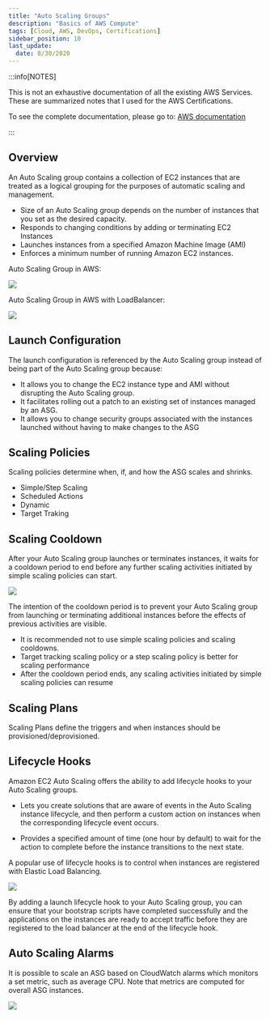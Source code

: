 ```yaml
---
title: "Auto Scaling Groups"
description: "Basics of AWS Compute"
tags: [Cloud, AWS, DevOps, Certifications]
sidebar_position: 10
last_update:
  date: 8/30/2020
---
```



:::info[NOTES]

This is not an exhaustive documentation of all the existing AWS Services. These are summarized notes that I used for the AWS Certifications.

To see the complete documentation, please go to: [AWS documentation](https://docs.aws.amazon.com/)

:::



## Overview

An Auto Scaling group contains a collection of EC2 instances that are treated as a logical grouping for the purposes of automatic scaling and management.

- Size of an Auto Scaling group depends on the number of instances that you set as the desired capacity.
- Responds to changing conditions by adding or terminating EC2 Instances
- Launches instances from a specified Amazon Machine Image (AMI)
- Enforces a minimum number of running Amazon EC2 instances.

Auto Scaling Group in AWS:

<div class="img-center"> 

![](/img/docs/aws-asg-in-aws.png)

</div>


Auto Scaling Group in AWS with LoadBalancer:

<div class="img-center"> 

![](/img/docs/aws-asg-in-aws-with-lb.png)

</div>



## Launch Configuration

The launch configuration is referenced by the Auto Scaling group instead of being part of the Auto Scaling group because:

- It allows you to change the EC2 instance type and AMI without disrupting the Auto Scaling group.
- It facilitates rolling out a patch to an existing set of instances managed by an ASG.
- It allows you to change security groups associated with the instances launched without having to make changes to the ASG

## Scaling Policies

Scaling policies determine when, if, and how the ASG scales and shrinks.

- Simple/Step Scaling 
- Scheduled Actions 
- Dynamic 
- Target Traking 

## Scaling Cooldown 

After your Auto Scaling group launches or terminates instances, it waits for a cooldown period to end before any further scaling activities initiated by simple scaling policies can start. 

<div class="img-center"> 

![](/img/docs/scalingcooldown-2024.png)

</div>


The intention of the cooldown period is to prevent your Auto Scaling group from launching or terminating additional instances before the effects of previous activities are visible.

- It is recommended not to use simple scaling policies and scaling cooldowns.
- Target tracking scaling policy or a step scaling policy is better for scaling performance
- After the cooldown period ends, any scaling activities initiated by simple scaling policies can resume

## Scaling Plans

Scaling Plans define the triggers and when instances should be provisioned/deprovisioned.


## Lifecycle Hooks 

Amazon EC2 Auto Scaling offers the ability to add lifecycle hooks to your Auto Scaling groups. 

- Lets you create solutions that are aware of events in the Auto Scaling instance lifecycle, and then perform a custom action on instances when the corresponding lifecycle event occurs. 

- Provides a specified amount of time (one hour by default) to wait for the action to complete before the instance transitions to the next state.

A popular use of lifecycle hooks is to control when instances are registered with Elastic Load Balancing. 

![](/img/docs/aws-asg-lifecyclehook-diag.png)


By adding a launch lifecycle hook to your Auto Scaling group, you can ensure that your bootstrap scripts have completed successfully and the applications on the instances are ready to accept traffic before they are registered to the load balancer at the end of the lifecycle hook.

## Auto Scaling Alarms 


It is possible to scale an ASG based on CloudWatch alarms which monitors a set metric, such as average CPU. Note that metrics are computed for overall ASG instances. 

<div class="img-center"> 

![](/img/docs/aws-elb-alarms-based-on-cw-alarm.png)


</div>
  